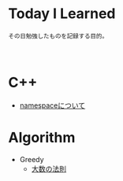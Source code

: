 # Today I Learned
```
その日勉強したものを記録する目的。
```
<br>

# C++
* [namespaceについて](./C++/namespace.md)

# Algorithm
* Greedy
    + [大数の法則](./algorithm/greedy/largenum.md)